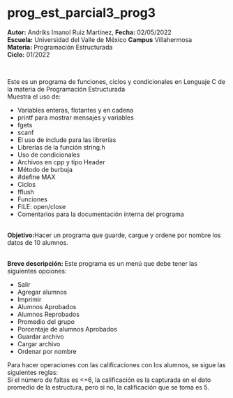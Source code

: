 # prog_est_parcial3_prog3
<p><b>Autor:</b> Andriks Imanol Ruiz Martínez, <b>Fecha:</b> 02/05/2022 <br>
  <b>Escuela:</b> Universidad del Valle de México <b>Campus</b> Villahermosa <br>
  <b>Materia:</b> Programación Estructurada <br>
  <b>Ciclo:</b> 01/2022</p>
<br>
<p>Este es un programa de funciones, ciclos y condicionales en Lenguaje C de la materia de Programación Estructurada<br>
Muestra el uso de:
  <ul>
    <li>Variables enteras, flotantes y en cadena</li>
    <li>printf para mostrar mensajes y variables</li>
    <li>fgets</li>
    <li>scanf</li>
    <li>El uso de include para las librerías</li>
    <li>Librerías de la función string.h</li>
    <li>Uso de condicionales</li>
    <li>Archivos en cpp y tipo Header</li>
    <li>Método de burbuja</li>
    <li>#define MAX</li>
    <li>Ciclos</li>
    <li>fflush</li>
    <li>Funciones</li>
    <li> FILE: open/close</li>
    <li>Comentarios para la documentación interna del programa</li>
    </ul>
    </p>
<br>
<b>Objetivo:</b>Hacer un programa que guarde, cargue y ordene por nombre los datos de 10 alumnos.
<br>
<br>
<p><b>Breve descripción: </b>
Este programa es un menú que debe tener las siguientes opciones:
    <ul>
	<li>Salir</li>
	<li>Agregar alumnos</li>
	<li>Imprimir</li>
	<li>Alumnos Aprobados</li>
	<li>Alumnos Reprobados</li>
	<li>Promedio del grupo</li>
	<li>Porcentaje de alumnos Aprobados</li>
    <li>Guardar archivo</li>
    <li>Cargar archivo</li>
    <li>Ordenar por nombre</li>
    </ul>
	Para hacer operaciones con las calificaciones con los alumnos, se sigue las siguientes reglas:
    <br>
	Si el número de faltas es <=6, la calificación es la capturada en el dato promedio de la estructura, pero si no, la calificación que se toma es 5. 
	<br>
<br>
</p>

